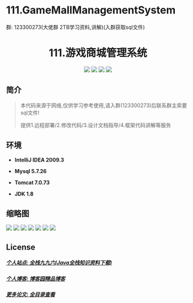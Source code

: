 # 111.GameMallManagementSystem

<p>群: 123300273(大佬群 2TB学习资料,讲解)(入群获取sql文件)</p>

<p><h1 align="center">111.游戏商城管理系统</h1></p>


<p align="center">
	<img src="https://img.shields.io/badge/jdk-1.8-orange.svg"/>
    <img src="https://img.shields.io/badge/spring-5.x-lightgrey.svg"/>
    <img src="https://img.shields.io/badge/springmvc-3.x-blue.svg"/>
    <img src="https://img.shields.io/badge/mybatis-5.x-yellow.svg"/>
</p>

## 简介


> 本代码来源于网络,仅供学习参考使用,请入群(123300273)后联系群主索要sql文件!
>
> 提供1.远程部署/2.修改代码/3.设计文档指导/4.框架代码讲解等服务



## 环境

- <b>IntelliJ IDEA 2009.3</b>

- <b>Mysql 5.7.26</b>

- <b>Tomcat 7.0.73</b>

- <b>JDK 1.8</b>




## 缩略图

![](https://img2022.cnblogs.com/blog/588112/202206/588112-20220615151631297-452642229.png)
![](https://img2022.cnblogs.com/blog/588112/202206/588112-20220615151637855-479944619.png)
![](https://img2022.cnblogs.com/blog/588112/202206/588112-20220615151647247-1594145526.png)
![](https://img2022.cnblogs.com/blog/588112/202206/588112-20220615151653989-1283105200.png)
![](https://img2022.cnblogs.com/blog/588112/202206/588112-20220615151700665-17649688.png)
![](https://img2022.cnblogs.com/blog/588112/202206/588112-20220615151711132-1374008926.png)
![](https://img2022.cnblogs.com/blog/588112/202206/588112-20220615151719042-436509873.png)

## License

##### [个人站点: 全栈九九六(Java全栈知识资料下载)](https://www.blog996.com/)
##### [个人博客: 博客园精品博客](https://www.cnblogs.com/yysbolg/)
##### [更多论文: 全目录查看](https://www.blog996.com/md/2021-09-22-1632317852192.html)



